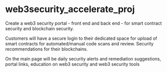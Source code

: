 # web3security_accelerate_proj

Create a web3 security portal - front end and back end - for smart contract security and blockchain security.

Customers will have a secure login to their dedicated space for upload of smart contracts for automated/manual code scans and review. Security recommendations for their blockchains.

On the main page will be daily security alerts and remediation suggestions, portal links, education on web3 security and web3 security tools
